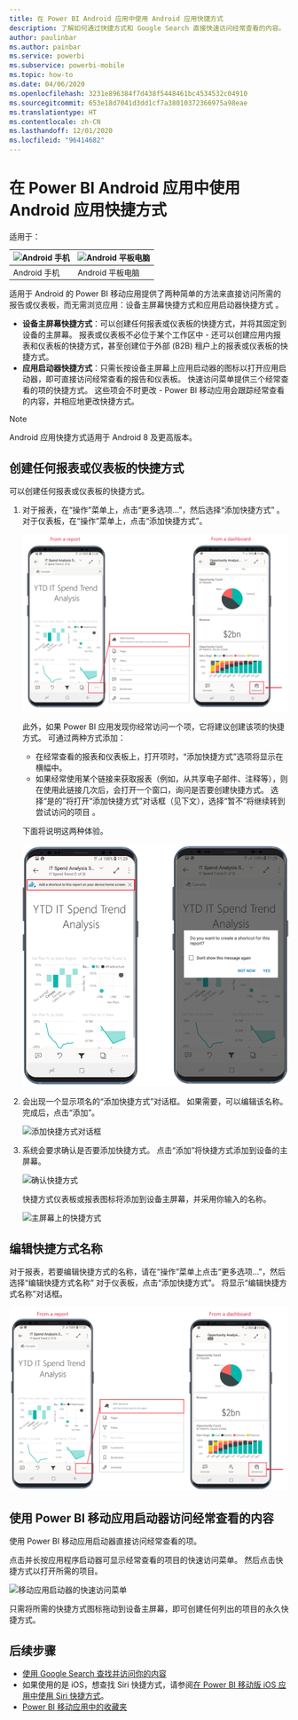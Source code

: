 ```yaml
---
title: 在 Power BI Android 应用中使用 Android 应用快捷方式
description: 了解如何通过快捷方式和 Google Search 直接快速访问经常查看的内容。
author: paulinbar
ms.author: painbar
ms.service: powerbi
ms.subservice: powerbi-mobile
ms.topic: how-to
ms.date: 04/06/2020
ms.openlocfilehash: 3231e896384f7d438f5448461bc4534532c04910
ms.sourcegitcommit: 653e18d7041d3dd1cf7a38010372366975a98eae
ms.translationtype: HT
ms.contentlocale: zh-CN
ms.lasthandoff: 12/01/2020
ms.locfileid: "96414682"
---
```

# <a name="use-android-app-shortcuts-in-the-power-bi-android-app"></a>在 Power BI Android 应用中使用 Android 应用快捷方式

适用于：

| ![Android 手机](./media/mobile-app-quick-access-shortcuts/android-logo-40-px.png) | ![Android 平板电脑](./media/mobile-app-quick-access-shortcuts/android-logo-40-px.png) |
|:--- |:--- |
| Android 手机 |Android 平板电脑 |

适用于 Android 的 Power BI 移动应用提供了两种简单的方法来直接访问所需的报告或仪表板，而无需浏览应用：设备主屏幕快捷方式和应用启动器快捷方式 。
 * **设备主屏幕快捷方式**：可以创建任何报表或仪表板的快捷方式，并将其固定到设备的主屏幕。 报表或仪表板不必位于某个工作区中 - 还可以创建应用内报表和仪表板的快捷方式，甚至创建位于外部 (B2B) 租户上的报表或仪表板的快捷方式。
 * **应用启动器快捷方式**：只需长按设备主屏幕上应用启动器的图标以打开应用启动器，即可直接访问经常查看的报告和仪表板。 快速访问菜单提供三个经常查看的项的快捷方式。 这些项会不时更改 - Power BI 移动应用会跟踪经常查看的内容，并相应地更改快捷方式。

 >[!NOTE]
 >Android 应用快捷方式适用于 Android 8 及更高版本。

## <a name="create-a-shortcut-to-any-report-or-dashboard"></a>创建任何报表或仪表板的快捷方式

可以创建任何报表或仪表板的快捷方式。

1. 对于报表，在“操作”菜单上，点击“更多选项...”，然后选择“添加快捷方式” 。 对于仪表板，在“操作”菜单上，点击“添加快捷方式”。

   ![添加快捷方式操作菜单](media/mobile-app-quick-access-shortcuts/mobile-add-shortcut-action-menu.png)

   此外，如果 Power BI 应用发现你经常访问一个项，它将建议创建该项的快捷方式。 可通过两种方式添加：
   * 在经常查看的报表和仪表板上，打开项时，“添加快捷方式”选项将显示在横幅中。
   * 如果经常使用某个链接来获取报表（例如，从共享电子邮件、注释等），则在使用此链接几次后，会打开一个窗口，询问是否要创建快捷方式。 选择“是的”将打开“添加快捷方式”对话框（见下文），选择“暂不”将继续转到尝试访问的项目  。
   
   下面将说明这两种体验。

   ![添加快捷方式横幅](media/mobile-app-quick-access-shortcuts/mobile-add-shortcut-banner.png)

 1. 会出现一个显示项名的“添加快捷方式”对话框。 如果需要，可以编辑该名称。 完成后，点击“添加”。

    ![添加快捷方式对话框](media/mobile-app-quick-access-shortcuts/mobile-add-shortcut-dialog.png)

1. 系统会要求确认是否要添加快捷方式。 点击“添加”将快捷方式添加到设备的主屏幕。

   ![确认快捷方式](media/mobile-app-quick-access-shortcuts/mobile-confirm-shortcut.png)

   快捷方式仪表板或报表图标将添加到设备主屏幕，并采用你输入的名称。

   ![主屏幕上的快捷方式](media/mobile-app-quick-access-shortcuts/mobile-shortcut-on-home-screen.png)

## <a name="edit-the-shortcut-name"></a>编辑快捷方式名称

对于报表，若要编辑快捷方式的名称，请在“操作”菜单上点击“更多选项...”，然后选择“编辑快捷方式名称”  对于仪表板，点击“添加快捷方式”。 将显示“编辑快捷方式名称”对话框。

 ![编辑快捷方式名称](media/mobile-app-quick-access-shortcuts/mobile-edit-shortcut.png)

## <a name="use-the-power-bi-mobile-app-launcher-to-access-frequently-viewed-content"></a>使用 Power BI 移动应用启动器访问经常查看的内容

使用 Power BI 移动应用启动器直接访问经常查看的项。

点击并长按应用程序启动器可显示经常查看的项目的快速访问菜单。 然后点击快捷方式以打开所需的项目。

![移动应用启动器的快速访问菜单](media/mobile-app-quick-access-shortcuts/mobile-shortcut-from-quick-access-menu.png)

只需将所需的快捷方式图标拖动到设备主屏幕，即可创建任何列出的项目的永久快捷方式。

## <a name="next-steps"></a>后续步骤
* [使用 Google Search 查找并访问你的内容](mobile-app-find-access-google-search.md)
* 如果使用的是 iOS，想查找 Siri 快捷方式，请参阅[在 Power BI 移动版 iOS 应用中使用 Siri 快捷方式](mobile-apps-ios-siri-shortcuts.md)。
* [Power BI 移动应用中的收藏夹](mobile-apps-favorites.md)
